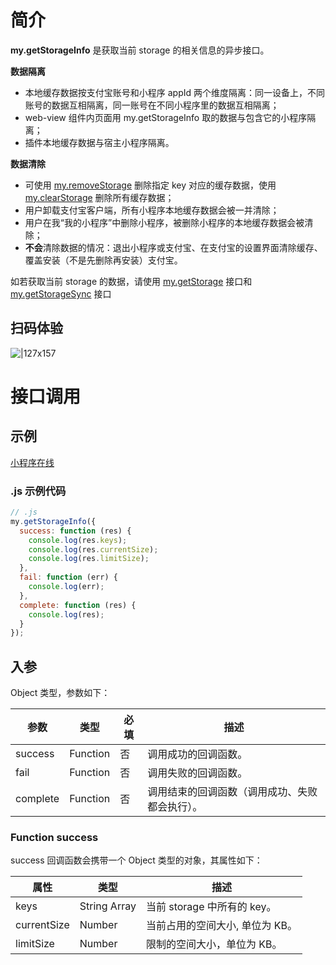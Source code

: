 # 简介

**my.getStorageInfo** 是获取当前 storage 的相关信息的异步接口。

**数据隔离**
+ 本地缓存数据按支付宝账号和小程序 appId 两个维度隔离：同一设备上，不同账号的数据互相隔离，同一账号在不同小程序里的数据互相隔离；
+ web-view 组件内页面用 my.getStorageInfo 取的数据与包含它的小程序隔离；
+ 插件本地缓存数据与宿主小程序隔离。

**数据清除**
+ 可使用 [my.removeStorage](https://opendocs.alipay.com/mini/api/of9hze) 删除指定 key 对应的缓存数据，使用 [my.clearStorage](https://opendocs.alipay.com/mini/api/storage) 删除所有缓存数据；
+ 用户卸载支付宝客户端，所有小程序本地缓存数据会被一并清除；
+ 用户在我“我的小程序”中删除小程序，被删除小程序的本地缓存数据会被清除；
+ **不会**清除数据的情况：退出小程序或支付宝、在支付宝的设置界面清除缓存、覆盖安装（不是先删除再安装）支付宝。

如若获取当前 storage 的数据，请使用 [my.getStorage](https://opendocs.alipay.com/mini/api/azfobl) 接口和 [my.getStorageSync](https://opendocs.alipay.com/mini/api/ox0wna) 接口

## 扫码体验

![|127x157](https://gw.alipayobjects.com/zos/skylark-tools/public/files/c3268c2a3fa17b2d75125698a19b64fd.jpeg#align=left&display=inline&height=157&margin=%5Bobject%20Object%5D&originHeight=157&originWidth=127&status=done&style=none&width=127)

# 接口调用

## 示例

[小程序在线](https://opendocs.alipay.com/openbox/mini/opendocs/storage?view=preview&defaultPage=pages/index/index&defaultOpenedFiles=pages/index/index&theme=light)

### .js 示例代码

```javascript
// .js
my.getStorageInfo({
  success: function (res) {
    console.log(res.keys);
    console.log(res.currentSize);
    console.log(res.limitSize);
  },
  fail: function (err) {
    console.log(err);
  },
  complete: function (res) {
    console.log(res);
  }
});
```

## 入参

Object 类型，参数如下：

| **参数** | **类型** | **必填** | **描述** |
| --- | --- | --- | --- |
| success | Function | 否 | 调用成功的回调函数。 |
| fail | Function | 否 | 调用失败的回调函数。 |
| complete | Function | 否 | 调用结束的回调函数（调用成功、失败都会执行）。 |

### Function success

success 回调函数会携带一个 Object 类型的对象，其属性如下：

| **属性**    | **类型**     | **描述**                        |
| ----------- | ------------ | ------------------------------- |
| keys        | String Array | 当前 storage 中所有的 key。     |
| currentSize | Number       | 当前占用的空间大小, 单位为 KB。 |
| limitSize   | Number       | 限制的空间大小，单位为 KB。     |
